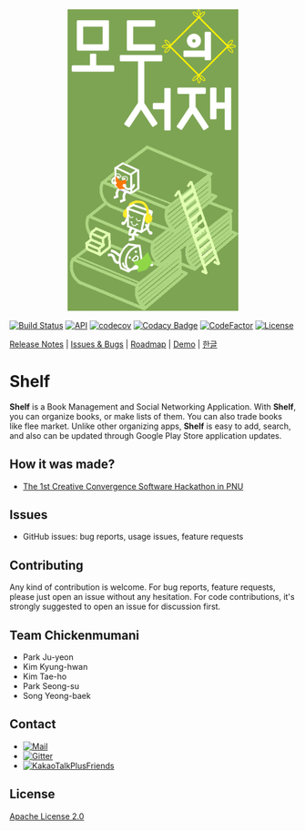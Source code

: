 <div align="center">
<img src="docs/project_logo_4.png" width="300" alt="shelf" />
</div>


[![Build Status](https://travis-ci.com/matthewsongdev/Shelf.svg?token=NaLLKsT8zKVhv8seuCfL&branch=master)](https://travis-ci.com/matthewsongdev/Shelf)
[![API](https://img.shields.io/badge/API-21%2B-brightgreen.svg?style=flat)](https://android-arsenal.com/api?level=21)
[![codecov](https://codecov.io/gh/matthewsongdev/Shelf/branch/master/graph/badge.svg?token=ivxZNTFIVr)](https://codecov.io/gh/matthewsongdev/Shelf)
[![Codacy Badge](https://api.codacy.com/project/badge/Grade/2aa7397c6e584478946b0f51814050ed)](https://www.codacy.com?utm_source=github.com&amp;utm_medium=referral&amp;utm_content=matthewsongdev/Shelf&amp;utm_campaign=Badge_Grade)
[![CodeFactor](https://www.codefactor.io/repository/github/matthewsongdev/shelf/badge)](https://www.codefactor.io/repository/github/matthewsongdev/shelf)
[![License](https://img.shields.io/badge/License-Apache%202.0-brightgreen.svg)](LICENSE)



[Release Notes](RELEASE.md) |
[Issues & Bugs](https://github.com/matthewsongdev/Shelf/issues) |
[Roadmap]() |
[Demo]() |
[한글](README.md)

# Shelf #

**Shelf** is a Book Management and Social Networking Application. With **Shelf**, you can organize books, or make lists of them. You can also trade books like flee market. Unlike other organizing apps, **Shelf** is easy to add, search, and also can be updated through Google Play Store application updates.

## How it was made?
* [The 1st Creative Convergence Software Hackathon in PNU](docs/The_1st_PNU_hackathon_poster.jpg)

## Issues
* GitHub issues: bug reports, usage issues, feature requests

## Contributing
Any kind of contribution is welcome. For bug reports, feature requests,
please just open an issue without any hesitation. For code contributions, it's
strongly suggested to open an issue for discussion first.

## Team Chickenmumani
* Park Ju-yeon
* Kim Kyung-hwan
* Kim Tae-ho
* Park Seong-su
* Song Yeong-baek

## Contact
* [![Mail](https://img.shields.io/badge/contact-mail-brightgreen.svg)](mailto:matthewsongdev@gmail.com)
* [![Gitter](https://img.shields.io/gitter/room/nwjs/nw.js.svg)](https://gitter.im/MyShelf/Lobby)
* [![KakaoTalkPlusFriends](https://img.shields.io/badge/KakaoTalk-PlusFriends-orange.svg)](https://pf.kakao.com/_MgxnpC)

## License
[Apache License 2.0](LICENSE)
